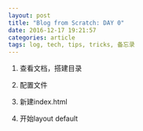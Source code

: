 ```yaml
---
layout: post
title: "Blog from Scratch: DAY 0"
date: 2016-12-17 19:21:57
categories: article
tags: log, tech, tips, tricks, 备忘录
---
```


1. 查看文档，搭建目录

2. 配置文件

3. 新建index.html

4. 开始layout default
